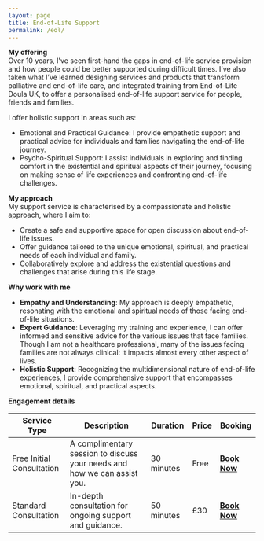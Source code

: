 ```yaml
---
layout: page
title: End-of-Life Support
permalink: /eol/
---
```


**My offering**  
Over 10 years, I've seen first-hand the gaps in end-of-life service provision and how people could be better supported during difficult times. I’ve also taken what I’ve learned designing services and products that transform palliative and end-of-life care, and integrated training from End-of-Life Doula UK, to offer a personalised end-of-life support service for people, friends and families.

I offer holistic support in areas such as:
- Emotional and Practical Guidance: I provide empathetic support and practical advice for individuals and families navigating the end-of-life journey.
- Psycho-Spiritual Support: I assist individuals in exploring and finding comfort in the existential and spiritual aspects of their journey, focusing on making sense of life experiences and confronting end-of-life challenges.

**My approach**  
My support service is characterised by a compassionate and holistic approach, where I aim to:
- Create a safe and supportive space for open discussion about end-of-life issues.
- Offer guidance tailored to the unique emotional, spiritual, and practical needs of each individual and family.
- Collaboratively explore and address the existential questions and challenges that arise during this life stage.

**Why work with me** 
- **Empathy and Understanding**: My approach is deeply empathetic, resonating with the emotional and spiritual needs of those facing end-of-life situations.
- **Expert Guidance**: Leveraging my training and experience, I can offer informed and sensitive advice for the various issues that face families. Though I am not a healthcare professional, many of the issues facing families are not always clinical: it impacts almost every other aspect of lives.
- **Holistic Support**: Recognizing the multidimensional nature of end-of-life experiences, I provide comprehensive support that encompasses emotional, spiritual, and practical aspects.

**Engagement details**  

| Service Type               | Description                                                              | Duration    | Price            | Booking                 |
| -------------------------- | ------------------------------------------------------------------------ | ----------- | ---------------- | ---------------------------- |
| Free Initial Consultation  | A complimentary session to discuss your needs and how we can assist you. | 30 minutes  | Free             | [**Book Now**](https://calendly.com/ivor_williams/initial-consultation-start-up-clone-2)   |
| Standard Consultation      | In-depth consultation for ongoing support and guidance.                  | 50 minutes  | £30              | [**Book Now**](https://calendly.com/ivor_williams/initial-end-of-life-consultation-clone)   |
